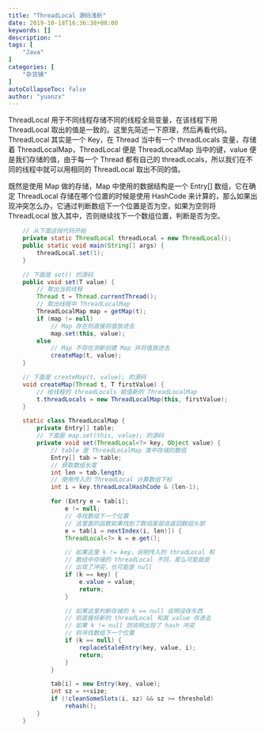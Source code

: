 ```yaml
---
title: "ThreadLocal 源码浅析"
date: 2019-10-18T16:36:38+08:00
keywords: []
description: ""
tags: [
    "Java"
]
categories: [
    "杂货铺"
]
autoCollapseToc: false
author: "yuanzx"
---
```


ThreadLocal 用于不同线程存储不同的线程全局变量，在该线程下用 ThreadLocal 取出的值是一致的。这里先简述一下原理，然后再看代码。ThreadLocal 其实是一个 Key，在 Thread 当中有一个 threadLocals 变量，存储着 ThreadLocalMap，ThreadLocal 便是 ThreadLocalMap 当中的键，value 便是我们存储的值，由于每一个 Thread 都有自己的 threadLocals，所以我们在不同的线程中就可以用相同的 ThreadLocal 取出不同的值。

既然是使用 Map 做的存储，Map 中使用的数据结构是一个 Entry[] 数组，它在确定 ThreadLocal 存储在哪个位置的时候是使用 HashCode 来计算的，那么如果出现冲突怎么办，它通过判断数组下一个位置是否为空，如果为空则将 ThreadLocal 放入其中，否则继续找下一个数组位置，判断是否为空。

```java
    // 从下面这段代码开始
    private static ThreadLocal threadLocal = new ThreadLocal();
    public static void main(String[] args) {
        threadLocal.set(1);
    }

    // 下面是 set() 的源码
    public void set(T value) {
        // 取出当前线程
        Thread t = Thread.currentThread();
        // 取出线程中 ThreadLocalMap
        ThreadLocalMap map = getMap(t);
        if (map != null)
            // Map 存在则直接将值放进去
            map.set(this, value);
        else
            // Map 不存在测新创建 Map 并将值放进去
            createMap(t, value);
    }

    // 下面是 createMap(t, value); 的源码
    void createMap(Thread t, T firstValue) {
        // 给线程的 threadLocals 赋值新的 ThreadLocalMap
        t.threadLocals = new ThreadLocalMap(this, firstValue);
    }

    static class ThreadLocalMap {
        private Entry[] table;
        // 下面是 map.set(this, value); 的源码
        private void set(ThreadLocal<?> key, Object value) {
            // table 是 ThreadLocalMap 类中存储的数组
            Entry[] tab = table;
            // 获取数组长度
            int len = tab.length;
            // 使用传入的 ThreadLocal 计算数组下标
            int i = key.threadLocalHashCode & (len-1);

            for (Entry e = tab[i];
                e != null;
                // 寻找数组下一个位置
                // 这里面的函数如果找到了数组尾部会返回数组头部
                e = tab[i = nextIndex(i, len)]) {
                ThreadLocal<?> k = e.get();

                // 如果这里 k != key，说明传入的 thradLocal 和
                // 数组中存储的 threadLocal 不同，那么可能就是
                // 出现了冲突，也可能是 null
                if (k == key) {
                    e.value = value;
                    return;
                }

                // 如果这里判断存储的 k == null 说明没存东西
                // 则直接将新的 threadLocal 和其 value 存进去
                // 如果 k != null 则说明出现了 hash 冲突
                // 则寻找数组下一个位置
                if (k == null) {
                    replaceStaleEntry(key, value, i);
                    return;
                }
            }

            tab[i] = new Entry(key, value);
            int sz = ++size;
            if (!cleanSomeSlots(i, sz) && sz >= threshold)
                rehash();
        }
    }
```